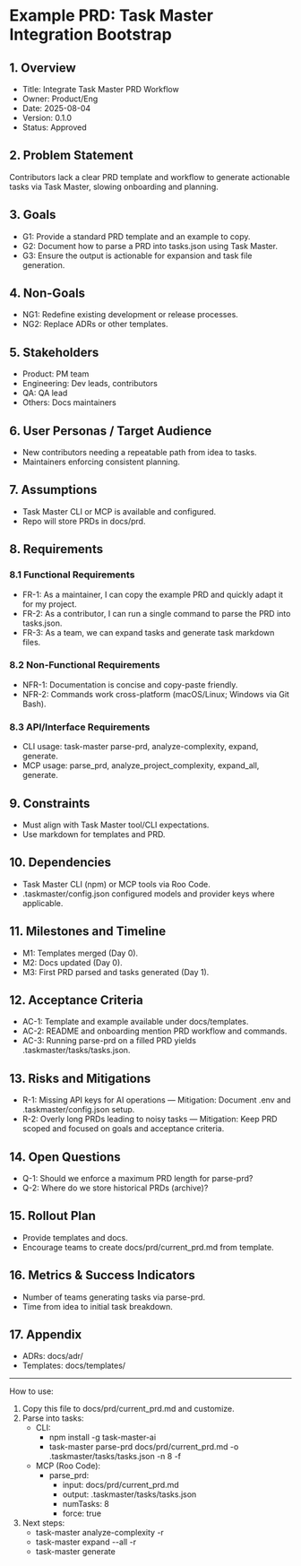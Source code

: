 # Example PRD: Task Master Integration Bootstrap

## 1. Overview
- Title: Integrate Task Master PRD Workflow
- Owner: Product/Eng
- Date: 2025-08-04
- Version: 0.1.0
- Status: Approved

## 2. Problem Statement
Contributors lack a clear PRD template and workflow to generate actionable tasks via Task Master, slowing onboarding and planning.

## 3. Goals
- G1: Provide a standard PRD template and an example to copy.
- G2: Document how to parse a PRD into tasks.json using Task Master.
- G3: Ensure the output is actionable for expansion and task file generation.

## 4. Non-Goals
- NG1: Redefine existing development or release processes.
- NG2: Replace ADRs or other templates.

## 5. Stakeholders
- Product: PM team
- Engineering: Dev leads, contributors
- QA: QA lead
- Others: Docs maintainers

## 6. User Personas / Target Audience
- New contributors needing a repeatable path from idea to tasks.
- Maintainers enforcing consistent planning.

## 7. Assumptions
- Task Master CLI or MCP is available and configured.
- Repo will store PRDs in docs/prd.

## 8. Requirements
### 8.1 Functional Requirements
- FR-1: As a maintainer, I can copy the example PRD and quickly adapt it for my project.
- FR-2: As a contributor, I can run a single command to parse the PRD into tasks.json.
- FR-3: As a team, we can expand tasks and generate task markdown files.

### 8.2 Non-Functional Requirements
- NFR-1: Documentation is concise and copy-paste friendly.
- NFR-2: Commands work cross-platform (macOS/Linux; Windows via Git Bash).

### 8.3 API/Interface Requirements
- CLI usage: task-master parse-prd, analyze-complexity, expand, generate.
- MCP usage: parse_prd, analyze_project_complexity, expand_all, generate.

## 9. Constraints
- Must align with Task Master tool/CLI expectations.
- Use markdown for templates and PRD.

## 10. Dependencies
- Task Master CLI (npm) or MCP tools via Roo Code.
- .taskmaster/config.json configured models and provider keys where applicable.

## 11. Milestones and Timeline
- M1: Templates merged (Day 0).
- M2: Docs updated (Day 0).
- M3: First PRD parsed and tasks generated (Day 1).

## 12. Acceptance Criteria
- AC-1: Template and example available under docs/templates.
- AC-2: README and onboarding mention PRD workflow and commands.
- AC-3: Running parse-prd on a filled PRD yields .taskmaster/tasks/tasks.json.

## 13. Risks and Mitigations
- R-1: Missing API keys for AI operations — Mitigation: Document .env and .taskmaster/config.json setup.
- R-2: Overly long PRDs leading to noisy tasks — Mitigation: Keep PRD scoped and focused on goals and acceptance criteria.

## 14. Open Questions
- Q-1: Should we enforce a maximum PRD length for parse-prd?
- Q-2: Where do we store historical PRDs (archive)?

## 15. Rollout Plan
- Provide templates and docs.
- Encourage teams to create docs/prd/current_prd.md from template.

## 16. Metrics & Success Indicators
- Number of teams generating tasks via parse-prd.
- Time from idea to initial task breakdown.

## 17. Appendix
- ADRs: docs/adr/
- Templates: docs/templates/

---

How to use:
1) Copy this file to docs/prd/current_prd.md and customize.
2) Parse into tasks:
   - CLI:
     - npm install -g task-master-ai
     - task-master parse-prd docs/prd/current_prd.md -o .taskmaster/tasks/tasks.json -n 8 -f
   - MCP (Roo Code):
     - parse_prd:
       - input: docs/prd/current_prd.md
       - output: .taskmaster/tasks/tasks.json
       - numTasks: 8
       - force: true
3) Next steps:
   - task-master analyze-complexity -r
   - task-master expand --all -r
   - task-master generate